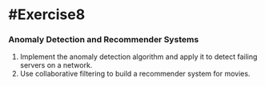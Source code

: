 #Exercise8
===============

### Anomaly Detection and Recommender Systems
1. Implement the anomaly detection algorithm and apply it to detect failing servers on a network.
2. Use collaborative filtering to build a recommender system for movies.

